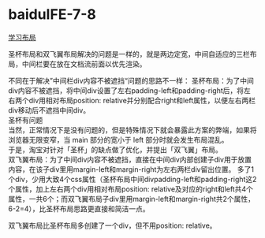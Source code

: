 # baiduIFE-7-8
[学习布局](http://ife.baidu.com/course/detail/id/42)

圣杯布局和双飞翼布局解决的问题是一样的，就是两边定宽，中间自适应的三栏布局，中间栏要在放在文档流前面以优先渲染。<br>

不同在于解决”中间栏div内容不被遮挡“问题的思路不一样：
圣杯布局：为了中间div内容不被遮挡，将中间div设置了左右padding-left和padding-right后，将左右两个div用相对布局position: relative并分别配合right和left属性，以便左右两栏div移动后不遮挡中间div。<br>
圣杯有问题<br>
当然，正常情况下是没有问题的，但是特殊情况下就会暴露此方案的弊端，如果将浏览器无限变窄，当 main 部分的宽小于 left 部分时就会发生布局混乱。<br>
于是，淘宝对针对「圣杯」的缺点做了优化，并提出「双飞翼」布局。<br>
双飞翼布局：为了中间div内容不被遮挡，直接在中间div内部创建子div用于放置内容，在该子div里用margin-left和margin-right为左右两栏div留出位置。
多了1个div，少用大致4个css属性（圣杯布局中间divpadding-left和padding-right这2个属性，加上左右两个div用相对布局position: relative及对应的right和left共4个属性，一共6个；而双飞翼布局子div里用margin-left和margin-right共2个属性，6-2=4），比圣杯布局思路更直接和简洁一点。<br>

双飞翼布局比圣杯布局多创建了一个div，但不用position: relative。
